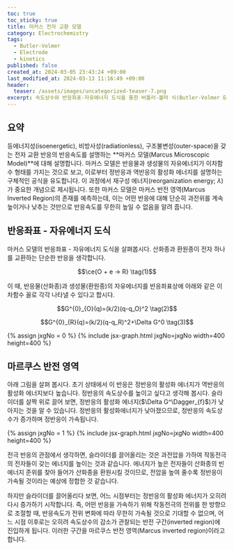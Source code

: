 ```yaml
---
toc: true
toc_sticky: true
title: 마커스 전자 교환 모델
category: Electrochemistry
tags:
  - Butler-Volmer
  - Electrode
  - kinetics
published: false
created_at: 2024-03-05 23:43:24 +09:00
last_modified_at: 2024-03-13 11:16:49 +09:00
header:
  teaser: /assets/images/uncategorized-teaser-7.png
excerpt: 속도상수와 반응좌표-자유에너지 도식을 통한 버틀러-볼머 식(Butler-Volmer Equation)의 유도 과정 및 이해
---
```


## 요약

등에너지성(isoenergetic), 비방사성(radiationless), 구조불변성(outer-space)을 갖는 전자 교환 반응의 반응속도를 설명하는 **마커스 모델(Marcus Microscopic Model)**에 대해 설명합니다.  마커스 모델은 반응물과 생성물의 자유에너지가 이차함수 형태를 가지는 것으로 보고, 이로부터 정반응과 역반응의 활성화 에너지를 설명하는 구체적인 공식을 유도합니다.  이 과정에서 재구성 에너지(reorganization energy; $\lambda$)가 중요한 개념으로 제시됩니다.  또한 마커스 모델은 마커스 반전 영역(Marcus Inverted Region)의 존재를 예측하는데, 이는 어떤 반응에 대해 단순히 과전위를 계속 높이거나 낮추는 것만으로 반응속도를 무한히 높일 수 없음을 알려 줍니다.

## 반응좌표 - 자유에너지 도식

마커스 모델의 반응좌표 - 자유에너지 도식을 살펴봅시다.  산화종과 환원종이 전자 하나를 교환하는 단순한 반응을 생각합니다.

$$\ce{O + e -> R} \tag(1)$$

이 때, 반응물(산화종)과 생성물(환원종)의 자유에너지를 반응좌표상에 아래와 같은 이차함수 꼴로 각각 나타낼 수 있다고 합시다.

$$G^{0}_{O}(q)=(k/2)(q-q_O)^2 \tag(2)$$

$$G^{0}_{R}(q)=(k/2)(q-q_R)^2+\Delta G^0 \tag(3)$$





{% assign jxgNo = 0 %}
{% include jsx-graph.html jxgNo=jxgNo width=400 height=400 %}
<script>
function draw() {
  var brd = JXG.JSXGraph.initBoard('{{ "jxg" | append: jxgNo }}', {boundingbox: [-4.5, 4, 4.5, -0.5], axis:false, showCopyright:false, showNavigation:false});
  var kO = 0.5;
  var kR = 0.5;
  var qO = -1.5;
  var qR = 1.5;
  var GO = 0.8;
  var GR = 0.5;
  var offset = 0.2;
  var pivot = -0.23;
  var left = pivot-offset;
  var right = pivot+offset;
  function marcusO(x) {return (kO/2)*parabola(x-qO) + GO;}
  function marcusR(x) {return (kR/2)*parabola(x-qR) + GR;}
  var intersect = marcusO(pivot) - 0.05;
  brd.create('functiongraph', [function(x){return marcusO(x);}, -5.5, 5.5],{strokeColor:'red', dash:2});
  brd.create('functiongraph', [function(x){return marcusR(x);}, -5.5, 5.5],{strokeColor:'red', dash:2});
  brd.create('point', [0, 0]);
  brd.create('functiongraph', [function(x){return marcusO(x);}, -5.5, left],{strokeColor:'red', strokeWidth:3});
  brd.create('functiongraph', [function(x){return marcusR(x);}, right, 5.5],{strokeColor:'red', strokeWidth:3});
  var p = brd.create('point', [pivot, intersect], {visible:false});
  var pO = brd.create('point', [left, marcusO(left)], {visible:false});
  var pR = brd.create('point', [right, marcusR(right)], {visible:false});
  brd.create('spline', [pO, p, pR], {strokeColor:'red', strokeWidth:3});
  brd.create('line', [[qO, 0], [qO, marcusO(qO)]], {straightFirst:false, straightLast:false, fixed:true, strokeWidth:1, dash:2});
  brd.create('line', [[qR, 0], [qR, marcusO(qR)]], {straightFirst:false, straightLast:false, fixed:true, strokeWidth:1, dash:2});
  brd.create('line', [[pivot, 0], p], {straightFirst:false, straightLast:false, fixed:true, strokeWidth:1, dash:2});
  brd.create('line', [[qO-1, marcusO(qO)], [qR+1, marcusO(qO)]], {straightFirst:true, straightLast:false, fixed:true, strokeWidth:1, dash:2});
  brd.create('line', [[qR-1, marcusR(qR)], [qR, marcusR(qR)]], {straightFirst:true, straightLast:false, fixed:true, strokeWidth:1, dash:2});
  brd.create('line', [[pivot-1, intersect], [qR+1, intersect]], {straightFirst:true, straightLast:false, fixed:true, strokeWidth:1, dash:2});
  brd.create('line', [[qR-0.3, marcusO(qR)], [qR+0.3, marcusO(qR)]], {straightFirst:false, straightLast:false, fixed:true, strokeWidth:1, dash:2});
  
  brd.create('arrow', [[qO-0.5, marcusO(qO)], [qO-0.5, marcusR(qR)]], {fixed:true, strokeWidth:2});
  brd.create('arrow', [[qR+0.5, marcusO(qR)], [qR+0.5, marcusO(qO)]], {fixed:true, strokeWidth:2});
  brd.create('arrow', [[qO, marcusO(qO)], [qO, intersect]], {fixed:true, strokeWidth:2});
  brd.create('arrow', [[qR, marcusR(qR)], [qR, intersect]], {fixed:true, strokeWidth:2});
  
  brd.create('text', [-1.66, -0.27, "q<sub>O</sub>"], {fontSize:16, fixed:true});
  brd.create('text', [1.38, -0.27, "q<sub>R</sub>"], {fontSize:16, fixed:true});
  brd.create('text', [-0.23, -0.27, "q<sub>&#8225;</sub>"], {fontSize:16, fixed:true});
  brd.create('text', [-4.3, 1.25, "G<sup>&#8225</sup>"], {fontSize:16, fixed:true});
  brd.create('text', [-4.3, 0.95, "G<sub>O</sub><sup>0</sup>(q<sub>O</sub>)"], {fontSize:16, fixed:true});
  brd.create('text', [-4.3, 0.65, "G<sub>R</sub><sup>0</sup>(q<sub>R</sub>)"], {fontSize:16, fixed:true});
  brd.create('text', [-1.7, 1.26, "ΔG<sub>f</sub><sup>&#8225</sup>"], {fontSize:16, fixed:true});
  brd.create('text', [1.06, 1.26, "ΔG<sub>b</sub><sup>&#8225</sup>"], {fontSize:16, fixed:true});
  brd.create('text', [-2.8, 0.4, "F(E-E<sub>eq</sub>)"], {fontSize:16, fixed:true});
  brd.create('text', [-3, 1.6, "O + e"], {fontSize:16, fixed:true});
  brd.create('text', [3.2, 1.6, "R"], {fontSize:16, fixed:true});
  brd.create('text', [1.76, 1.82, "λ"], {fontSize:16, fixed:true});
}
draw();
</script>

## 마르쿠스 반전 영역

아래 그림을 살펴 봅시다.  초기 상태에서 이 반응은 정반응의 활성화 에너지가 역반응의 활성화 에너지보다 높습니다.  정반응의 속도상수를 높이고 싶다고 생각해 봅시다.  슬라이더를 살짝 위로 끌어 보면, 정반응의 활성화 에너지($\Delta G^\Dagger_{f}$)가 낮아지는 것을 알 수 있습니다.  정반응의 활성화에너지가 낮아졌으므로, 정반응의 속도상수가 증가하며 정반응이 가속됩니다.

{% assign jxgNo = 1 %}
{% include jsx-graph.html jxgNo=jxgNo width=400 height=400 %}
<script>
function draw2() {
  var brd = JXG.JSXGraph.initBoard('{{ "jxg" | append: jxgNo }}', {boundingbox: [-4.5, 4, 4.5, -0.5], axis:false, showCopyright:false, showNavigation:false});
  var kO = 0.4;
  var kR = 0.4;
  var qO = -1.2;
  var qR = 1.2;
  var GO = brd.create('slider', [[-3.5, 0],[-3.5, 3.2], [0, 0, 3.2]]);
  var GR = 0.5;
  var offset = 0.3;
  function marcusO(x) {return (kO/2)*parabola(x-qO) + GO.Value();}
  function marcusR(x) {return (kR/2)*parabola(x-qR) + GR;}
  function pX() {return (qR+qO)/2 + (GR-GO.Value())/(kO*(qR-qO));}
  function lX() {return pX();}
  function lY() {return Math.min(marcusO(lX()), marcusR(lX()));}
  function rX() {return pX();}
  function rY() {return Math.min(marcusO(rX()), marcusR(rX()));}
  function bY() {return lY()+(rY()-lY())*(pX()-lX())/(rX()-lX());}
  function pY() {return 0.7*marcusO(pX())+0.3*bY(); }
  var p = brd.create('point', [function(){ return pX();}, function(){return pY();}], {visible:false});
  var pO = brd.create('point', [function(){return lX();}, function(){return lY();}], {visible:false});
  var pR = brd.create('point', [function(){return rX();}, function(){return rY();}], {visible:false});
  brd.create('functiongraph', [function(x){return marcusO(x);}, -5.5, 5.5],{strokeColor:'red', dash:2});
  brd.create('functiongraph', [function(x){return marcusR(x);}, -5.5, 5.5],{strokeColor:'red', dash:2});
  brd.create('functiongraph', [function(x){return marcusO(x);}, -5.5, function() { return lX() ;}],{strokeColor:'red', strokeWidth:2});
  brd.create('functiongraph', [function(x){return marcusR(x);}, function() { return rX() ;}, 5.5],{strokeColor:'red', strokeWidth:2});
  
  function O_eq_left() {return Math.min(qO, pX());}
  function O_eq_right() {return Math.max(qO, pX());}
  function R_eq_left() {return Math.min(qR, pX());}
  function R_eq_right() {return Math.max(qR, pX());}
  
  brd.create('functiongraph', [function(x){return marcusO(x);}, function() { return O_eq_left() ;}, function() { return O_eq_right() ;}],{strokeColor:'blue', strokeWidth:3});
  brd.create('functiongraph', [function(x){return marcusR(x);}, function() { return R_eq_left() ;}, function() { return R_eq_right() ;}],{strokeColor:'blue', strokeWidth:3});
  brd.create('line', [[-1, function() {return marcusO(pX());}], [1, function() {return marcusO(pX());}]], {straightFirst:true, straightLast:true, fixed:true, strokeWidth:1, dash:2});
  brd.create('line', [[-1, function() {return marcusO(qO);}], [1, function() {return marcusO(qO);}]], {straightFirst:true, straightLast:true, fixed:true, strokeWidth:1, dash:2});
  brd.create('line', [[-1, function() {return marcusR(qR);}], [1, function() {return marcusR(qR);}]], {straightFirst:true, straightLast:true, fixed:true, strokeWidth:1, dash:2});
  brd.create('arrow', [[qO, function() {return marcusO(qO);}], [qO, function() {return marcusO(pX());}]], { fixed:true, strokeWidth:2});
  brd.create('arrow', [[qR, function() {return marcusR(qR);}], [qR, function() {return marcusR(pX());}]], { fixed:true, strokeWidth:2});
  
  brd.create('text', [qR+0.3, function() {return (marcusR(pX())+marcusR(qR))/2;}, "ΔG<sub>b</sub><sup>&#8225</sup>"], {fontSize:16, fixed:true});
  brd.create('text', [qO-1, function() {return (marcusO(pX())+marcusO(qO))/2;}, "ΔG<sub>f</sub><sup>&#8225</sup>"], {fontSize:16, fixed:true});
}
draw2();  
</script>

전극 반응의 관점에서 생각하면, 슬라이더를 끌어올리는 것은 과전압을 가하여 작동전극의 전자들이 갖는 에너지를 높이는 것과 같습니다.  에너지가 높은 전자들이 산화종의 빈 에너지 준위를 찾아 들어가 산화종을 환원시킬 것이므로, 전압을 높여 줄수록 정반응이 가속될 것이라는 예상에 정합한 것 같습니다.

하지만 슬라이더를 끌어올리다 보면, 어느 시점부터는 정반응의 활성화 에너지가 오히려 다시 증가하기 시작합니다.  즉, 어떤 반응을 가속하기 위해 작동전극의 전위를 한 방향으로 조절할 때, 반응속도가 전위 변화에 따라 무한히 가속될 것으로 기대할 수 없으며, 어느 시점 이후로는 오히려 속도상수의 감소가 관찰되는 반전 구간(inverted region)에 진입하게 됩니다.  이러한 구간을 마르쿠스 반전 영역(Marcus inverted region)이라고 합니다.